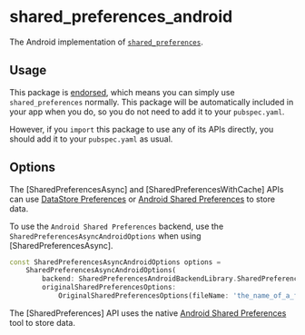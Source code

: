 # shared\_preferences\_android

The Android implementation of [`shared_preferences`][1].

## Usage

This package is [endorsed][2], which means you can simply use `shared_preferences`
normally. This package will be automatically included in your app when you do,
so you do not need to add it to your `pubspec.yaml`.

However, if you `import` this package to use any of its APIs directly, you
should add it to your `pubspec.yaml` as usual.

## Options

The [SharedPreferencesAsync] and [SharedPreferencesWithCache] APIs can use [DataStore Preferences](https://developer.android.com/topic/libraries/architecture/datastore) or [Android Shared Preferences](https://developer.android.com/reference/android/content/SharedPreferences) to store data.

To use the `Android Shared Preferences` backend, use the `SharedPreferencesAsyncAndroidOptions` when using [SharedPreferencesAsync].

<?code-excerpt "readme_excerpts.dart (Android_Options)"?>
```dart
const SharedPreferencesAsyncAndroidOptions options =
    SharedPreferencesAsyncAndroidOptions(
        backend: SharedPreferencesAndroidBackendLibrary.SharedPreferences,
        originalSharedPreferencesOptions:
            OriginalSharedPreferencesOptions(fileName: 'the_name_of_a_file'));
```

The [SharedPreferences] API uses the native [Android Shared Preferences](https://developer.android.com/reference/android/content/SharedPreferences) tool to store data.

[1]: https://pub.dev/packages/shared_preferences
[2]: https://flutter.dev/to/endorsed-federated-plugin
